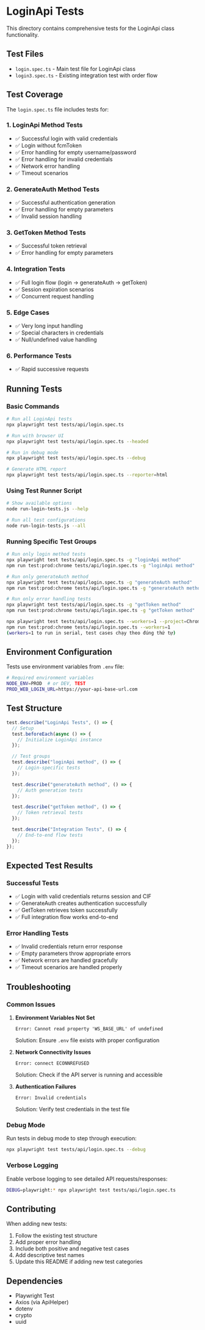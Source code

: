 # LoginApi Tests

This directory contains comprehensive tests for the LoginApi class functionality.

## Test Files

- `login.spec.ts` - Main test file for LoginApi class
- `login3.spec.ts` - Existing integration test with order flow

## Test Coverage

The `login.spec.ts` file includes tests for:

### 1. LoginApi Method Tests
- ✅ Successful login with valid credentials
- ✅ Login without fcmToken
- ✅ Error handling for empty username/password
- ✅ Error handling for invalid credentials
- ✅ Network error handling
- ✅ Timeout scenarios

### 2. GenerateAuth Method Tests
- ✅ Successful authentication generation
- ✅ Error handling for empty parameters
- ✅ Invalid session handling

### 3. GetToken Method Tests
- ✅ Successful token retrieval
- ✅ Error handling for empty parameters

### 4. Integration Tests
- ✅ Full login flow (login → generateAuth → getToken)
- ✅ Session expiration scenarios
- ✅ Concurrent request handling

### 5. Edge Cases
- ✅ Very long input handling
- ✅ Special characters in credentials
- ✅ Null/undefined value handling

### 6. Performance Tests
- ✅ Rapid successive requests

## Running Tests

### Basic Commands

```bash
# Run all LoginApi tests
npx playwright test tests/api/login.spec.ts

# Run with browser UI
npx playwright test tests/api/login.spec.ts --headed

# Run in debug mode
npx playwright test tests/api/login.spec.ts --debug

# Generate HTML report
npx playwright test tests/api/login.spec.ts --reporter=html
```

### Using Test Runner Script

```bash
# Show available options
node run-login-tests.js --help

# Run all test configurations
node run-login-tests.js --all
```

### Running Specific Test Groups

```bash
# Run only login method tests
npx playwright test tests/api/login.spec.ts -g "loginApi method"
npm run test:prod:chrome tests/api/login.spec.ts -g "loginApi method"

# Run only generateAuth method
npx playwright test tests/api/login.spec.ts -g "generateAuth method"
npm run test:prod:chrome tests/api/login.spec.ts -g "generateAuth method"

# Run only error handling tests
npx playwright test tests/api/login.spec.ts -g "getToken method"
npm run test:prod:chrome tests/api/login.spec.ts -g "getToken method"

npx playwright test tests/api/login.spec.ts --workers=1 --project=Chrome
npm run test:prod:chrome tests/api/login.spec.ts --workers=1 
(workers=1 to run in serial, test cases chạy theo đúng thứ tự)

```




## Environment Configuration

Tests use environment variables from `.env` file:

```bash
# Required environment variables
NODE_ENV=PROD  # or DEV, TEST
PROD_WEB_LOGIN_URL=https://your-api-base-url.com
```

## Test Structure

```typescript
test.describe("LoginApi Tests", () => {
  // Setup
  test.beforeEach(async () => {
    // Initialize LoginApi instance
  });

  // Test groups
  test.describe("loginApi method", () => {
    // Login-specific tests
  });

  test.describe("generateAuth method", () => {
    // Auth generation tests
  });

  test.describe("getToken method", () => {
    // Token retrieval tests
  });

  test.describe("Integration Tests", () => {
    // End-to-end flow tests
  });
});
```

## Expected Test Results

### Successful Tests
- ✅ Login with valid credentials returns session and CIF
- ✅ GenerateAuth creates authentication successfully
- ✅ GetToken retrieves token successfully
- ✅ Full integration flow works end-to-end

### Error Handling Tests
- ✅ Invalid credentials return error response
- ✅ Empty parameters throw appropriate errors
- ✅ Network errors are handled gracefully
- ✅ Timeout scenarios are handled properly

## Troubleshooting

### Common Issues

1. **Environment Variables Not Set**
   ```
   Error: Cannot read property 'WS_BASE_URL' of undefined
   ```
   Solution: Ensure `.env` file exists with proper configuration

2. **Network Connectivity Issues**
   ```
   Error: connect ECONNREFUSED
   ```
   Solution: Check if the API server is running and accessible

3. **Authentication Failures**
   ```
   Error: Invalid credentials
   ```
   Solution: Verify test credentials in the test file

### Debug Mode

Run tests in debug mode to step through execution:

```bash
npx playwright test tests/api/login.spec.ts --debug
```

### Verbose Logging

Enable verbose logging to see detailed API requests/responses:

```bash
DEBUG=playwright:* npx playwright test tests/api/login.spec.ts
```

## Contributing

When adding new tests:

1. Follow the existing test structure
2. Add proper error handling
3. Include both positive and negative test cases
4. Add descriptive test names
5. Update this README if adding new test categories

## Dependencies

- Playwright Test
- Axios (via ApiHelper)
- dotenv
- crypto
- uuid 
